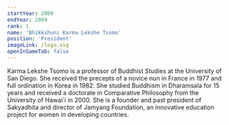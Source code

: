 ```yaml
---
startYear: 2000
endYear: 2009
rank: 1
name: 'Bhikkshuni Karma Lekshe Tsomo'
position: 'President'
imageLink: /logo.svg
openInSameTab: false
---
```


Karma Lekshe Tsomo is a professor of Buddhist Studies at the University of San Diego. She received the precepts of a novice nun in France in 1977 and full ordination in Korea in 1982. She studied Buddhism in Dharamsala for 15 years and received a doctorate in Comparative Philosophy from the University of Hawai`i in 2000. She is a founder and past president of Sakyadhita and director of Jamyang Foundation, an innovative education project for women in developing countries.
